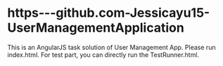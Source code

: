 # https---github.com-Jessicayu15-UserManagementApplication
This is an AngularJS task solution of User Management App. Please run index.html.
For test part, you can directly run the TestRunner.html.
